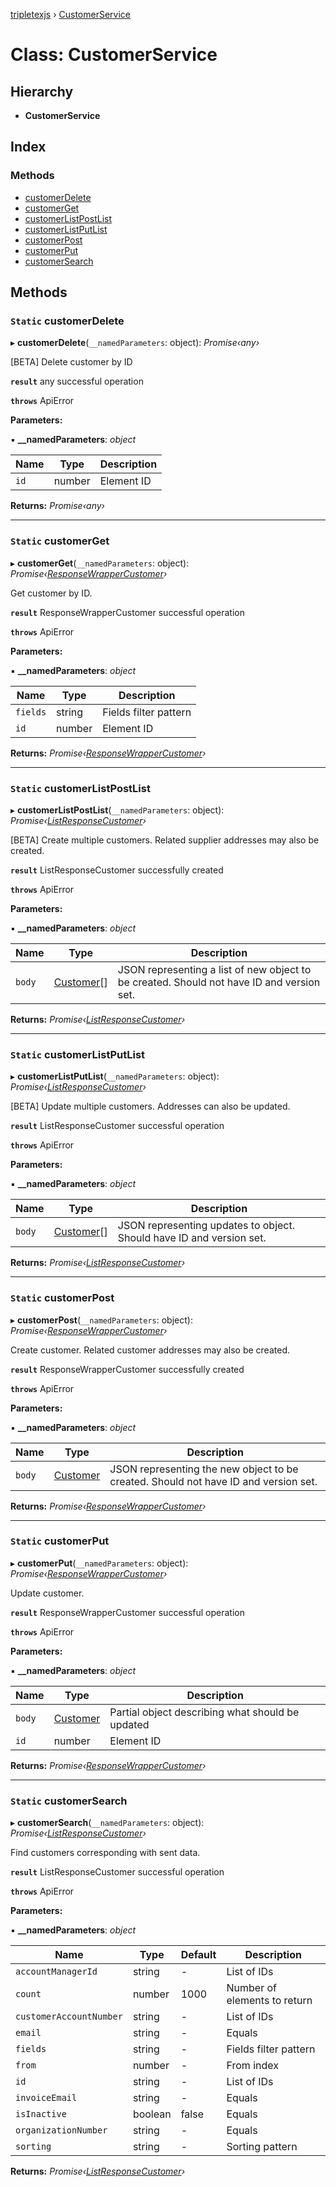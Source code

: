 [tripletexjs](../README.md) › [CustomerService](customerservice.md)

# Class: CustomerService

## Hierarchy

* **CustomerService**

## Index

### Methods

* [customerDelete](customerservice.md#static-customerdelete)
* [customerGet](customerservice.md#static-customerget)
* [customerListPostList](customerservice.md#static-customerlistpostlist)
* [customerListPutList](customerservice.md#static-customerlistputlist)
* [customerPost](customerservice.md#static-customerpost)
* [customerPut](customerservice.md#static-customerput)
* [customerSearch](customerservice.md#static-customersearch)

## Methods

### `Static` customerDelete

▸ **customerDelete**(`__namedParameters`: object): *Promise‹any›*

[BETA] Delete customer by ID

**`result`** any successful operation

**`throws`** ApiError

**Parameters:**

▪ **__namedParameters**: *object*

Name | Type | Description |
------ | ------ | ------ |
`id` | number | Element ID |

**Returns:** *Promise‹any›*

___

### `Static` customerGet

▸ **customerGet**(`__namedParameters`: object): *Promise‹[ResponseWrapperCustomer](../interfaces/responsewrappercustomer.md)›*

Get customer by ID.

**`result`** ResponseWrapperCustomer successful operation

**`throws`** ApiError

**Parameters:**

▪ **__namedParameters**: *object*

Name | Type | Description |
------ | ------ | ------ |
`fields` | string | Fields filter pattern |
`id` | number | Element ID |

**Returns:** *Promise‹[ResponseWrapperCustomer](../interfaces/responsewrappercustomer.md)›*

___

### `Static` customerListPostList

▸ **customerListPostList**(`__namedParameters`: object): *Promise‹[ListResponseCustomer](../interfaces/listresponsecustomer.md)›*

[BETA] Create multiple customers. Related supplier addresses may also be created.

**`result`** ListResponseCustomer successfully created

**`throws`** ApiError

**Parameters:**

▪ **__namedParameters**: *object*

Name | Type | Description |
------ | ------ | ------ |
`body` | [Customer](../modules/customer.md)[] | JSON representing a list of new object to be created. Should not have ID and version set. |

**Returns:** *Promise‹[ListResponseCustomer](../interfaces/listresponsecustomer.md)›*

___

### `Static` customerListPutList

▸ **customerListPutList**(`__namedParameters`: object): *Promise‹[ListResponseCustomer](../interfaces/listresponsecustomer.md)›*

[BETA] Update multiple customers. Addresses can also be updated.

**`result`** ListResponseCustomer successful operation

**`throws`** ApiError

**Parameters:**

▪ **__namedParameters**: *object*

Name | Type | Description |
------ | ------ | ------ |
`body` | [Customer](../modules/customer.md)[] | JSON representing updates to object. Should have ID and version set. |

**Returns:** *Promise‹[ListResponseCustomer](../interfaces/listresponsecustomer.md)›*

___

### `Static` customerPost

▸ **customerPost**(`__namedParameters`: object): *Promise‹[ResponseWrapperCustomer](../interfaces/responsewrappercustomer.md)›*

Create customer. Related customer addresses may also be created.

**`result`** ResponseWrapperCustomer successfully created

**`throws`** ApiError

**Parameters:**

▪ **__namedParameters**: *object*

Name | Type | Description |
------ | ------ | ------ |
`body` | [Customer](../modules/customer.md) | JSON representing the new object to be created. Should not have ID and version set. |

**Returns:** *Promise‹[ResponseWrapperCustomer](../interfaces/responsewrappercustomer.md)›*

___

### `Static` customerPut

▸ **customerPut**(`__namedParameters`: object): *Promise‹[ResponseWrapperCustomer](../interfaces/responsewrappercustomer.md)›*

Update customer.

**`result`** ResponseWrapperCustomer successful operation

**`throws`** ApiError

**Parameters:**

▪ **__namedParameters**: *object*

Name | Type | Description |
------ | ------ | ------ |
`body` | [Customer](../modules/customer.md) | Partial object describing what should be updated |
`id` | number | Element ID |

**Returns:** *Promise‹[ResponseWrapperCustomer](../interfaces/responsewrappercustomer.md)›*

___

### `Static` customerSearch

▸ **customerSearch**(`__namedParameters`: object): *Promise‹[ListResponseCustomer](../interfaces/listresponsecustomer.md)›*

Find customers corresponding with sent data.

**`result`** ListResponseCustomer successful operation

**`throws`** ApiError

**Parameters:**

▪ **__namedParameters**: *object*

Name | Type | Default | Description |
------ | ------ | ------ | ------ |
`accountManagerId` | string | - | List of IDs |
`count` | number | 1000 | Number of elements to return |
`customerAccountNumber` | string | - | List of IDs |
`email` | string | - | Equals |
`fields` | string | - | Fields filter pattern |
`from` | number | - | From index |
`id` | string | - | List of IDs |
`invoiceEmail` | string | - | Equals |
`isInactive` | boolean | false | Equals |
`organizationNumber` | string | - | Equals |
`sorting` | string | - | Sorting pattern |

**Returns:** *Promise‹[ListResponseCustomer](../interfaces/listresponsecustomer.md)›*

